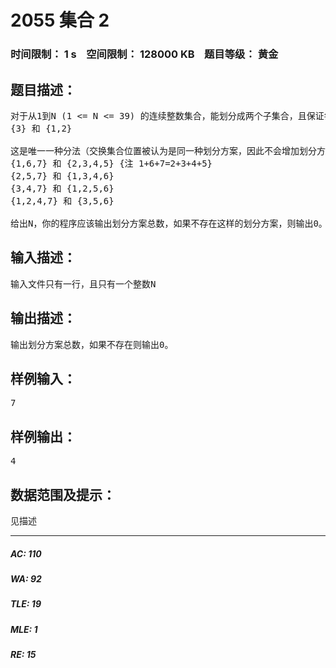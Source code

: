 # 2055 集合 2   
### 时间限制： 1 s&nbsp;&nbsp;&nbsp;&nbsp;空间限制： 128000 KB&nbsp;&nbsp;&nbsp;&nbsp;题目等级： 黄金  
## 题目描述：  

<pre>
对于从1到N (1 <= N <= 39) 的连续整数集合，能划分成两个子集合，且保证每个集合的数字和是相等的。举个例子，如果N=3，对于{1，2，3}能划分成两个子集合，每个子集合的所有数字和是相等的：
{3} 和 {1,2}

这是唯一一种分法（交换集合位置被认为是同一种划分方案，因此不会增加划分方案总数） 如果N=7，有四种方法能划分集合{1，2，3，4，5，6，7}，每一种分法的子集合各数字和是相等的:
{1,6,7} 和 {2,3,4,5} {注 1+6+7=2+3+4+5}
{2,5,7} 和 {1,3,4,6}
{3,4,7} 和 {1,2,5,6}
{1,2,4,7} 和 {3,5,6}

给出N，你的程序应该输出划分方案总数，如果不存在这样的划分方案，则输出0。程序不能预存结果直接输出（不能打表）。
</pre>
  
  
## 输入描述：  

<pre>
输入文件只有一行，且只有一个整数N
</pre>
  
  
## 输出描述：  

<pre>
输出划分方案总数，如果不存在则输出0。
</pre>
  
  
## 样例输入：  

<pre>
7
</pre>
  
  
## 样例输出：  

<pre>
4
</pre>
  
  
## 数据范围及提示：  

<pre>
见描述
</pre>
  
  
***  

##### AC: 110  
##### WA: 92  
##### TLE: 19  
##### MLE: 1  
##### RE: 15  
